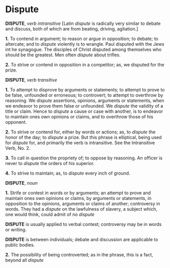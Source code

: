 # Dispute

**DISPUTE**, _verb intransitive_ \[Latin _dispute_ is radically very similar to debate and discuss, both of which are from beating, driving, agitation.\]

**1.** To contend in argument; to reason or argue in opposition; to debate; to altercate; and to _dispute_ violently is to wrangle. Paul disputed with the Jews int he synagogue. The disciples of Christ disputed among themselves who should be the greatest. Men often _dispute_ about trifles.

**2.** To strive or contend in opposition in a competitor; as, we disputed for the prize.

**DISPUTE**, _verb transitive_

**1.** To attempt to disprove by arguments or statements; to attempt to prove to be false, unfounded or erroneous; to controvert; to attempt to overthrow by reasoning. We _dispute_ assertions, opinions, arguments or statements, when we endeavor to prove them false or unfounded. We _dispute_ the validity of a title or claim. Hence to _dispute_ a cause or case with another, is to endeavor to maintain ones own opinions or claims, and to overthrow those of his opponent.

**2.** To strive or contend for, either by words or actions; as, to _dispute_ the honor of the day; to _dispute_ a prize. But this phrase is elliptical, being used for _dispute_ for, and primarily the verb is intransitive. See the Intransitive Verb, No. 2.

**3.** To call in question the propriety of; to oppose by reasoning. An officer is never to _dispute_ the orders of his superior.

**4.** To strive to maintain; as, to _dispute_ every inch of ground.

**DISPUTE**, _noun_

**1.** Strife or contest in words or by arguments; an attempt to prove and maintain ones own opinions or claims, by arguments or statements, in opposition to the opinions, arguments or claims of another; controversy in words. They had a _dispute_ on the lawfulness of slavery, a subject which, one would think, could admit of no _dispute_

**DISPUTE** is usually applied to verbal contest; controversy may be in words or writing.

**DISPUTE** is between individuals; debate and discussion are applicable to public bodies.

**2.** The possibility of being controverted; as in the phrase, this is a fact, beyond all _dispute_